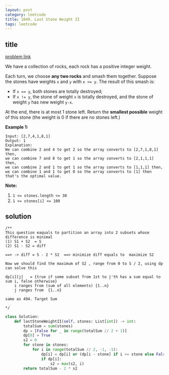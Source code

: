 ```yaml
---
layout: post
category: leetcode
title: 1049. Last Stone Weight II
tags: leetcode
---
```


## title
[problem link](https://leetcode.com/problems/last-stone-weight-ii/)

We have a collection of rocks, each rock has a positive integer weight.

Each turn, we choose **any two rocks** and smash them together. Suppose the stones have weights `x` and `y` with `x <= y`. The result of this smash is:

- If `x == y`, both stones are totally destroyed;
- If `x != y`, the stone of weight `x` is totally destroyed, and the stone of weight `y` has new weight `y-x`.

At the end, there is at most 1 stone left. Return the **smallest possible** weight of this stone (the weight is 0 if there are no stones left.)

 

**Example 1:**

```
Input: [2,7,4,1,8,1]
Output: 1
Explanation: 
We can combine 2 and 4 to get 2 so the array converts to [2,7,1,8,1] then,
we can combine 7 and 8 to get 1 so the array converts to [2,1,1,1] then,
we can combine 2 and 1 to get 1 so the array converts to [1,1,1] then,
we can combine 1 and 1 to get 0 so the array converts to [1] then that's the optimal value.
```

 

**Note:**

1. `1 <= stones.length <= 30`
2. `1 <= stones[i] <= 100`

## solution

```
/**
This question eaquals to partition an array into 2 subsets whose difference is minimal
(1) S1 + S2  = S
(2) S1 - S2 = diff  

==> -> diff = S - 2 * S2  ==> minimize diff equals to  maximize S2 

Now we should find the maximum of S2 , range from 0 to S / 2, using dp can solve this

dp[i][j]   = {true if some subset from 1st to j'th has a sum equal to sum i, false otherwise}
    i ranges from (sum of all elements) {1..n}
    j ranges from  {1..n}

same as 494. Target Sum

*/
```

```python
class Solution:
    def lastStoneWeightII(self, stones: List[int]) -> int:
        totalSum = sum(stones)
        dp = [False for _ in range(totalSum // 2 + 1)]
        dp[0] = True
        s2 = 0
        for stone in stones:
            for i in range(totalSum // 2, -1, -1):
                dp[i] = dp[i] or (dp[i - stone] if i >= stone else False)
                if dp[i]:
                    s2 = max(s2, i)
        return totalSum - 2 * s2

```

